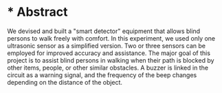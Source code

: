 # * Abstract

We devised and built a "smart detector" equipment that allows blind persons to walk freely with comfort. In this experiment, we used only one ultrasonic sensor as a simplified version. Two or three sensors can be employed for improved accuracy and assistance.
The major goal of this project is to assist blind persons in walking when their path is blocked by other items, people, or other similar obstacles. A buzzer is linked in the circuit as a warning signal, and the frequency of the beep changes depending on the distance of the object.
